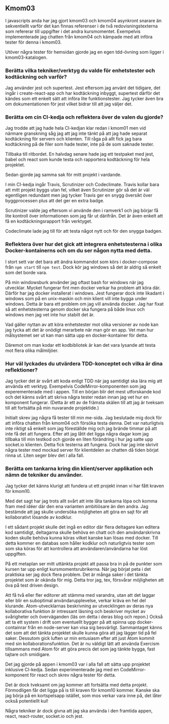 ## Kmom03

I javascripts anda har jag gjort kmom03 och kmom04 asynkront snarare än
sekventiellt varför det kan finnas referenser i de två redovisningstexterna som
refererar till uppgifter i det andra kursmomentet. Exempelvis implementerade jag
chatten från kmom04 och kämpade med att införa tester för denna i kmom03.

Utöver några tester för hemsidan gjorde jag en egen tdd-övning som ligger i
kmom03-katalogen.

### Berätta vilka tekniker/verktyg du valde för enhetstester och kodtäckning och varför?

Jag använder jest och supertest. Jest eftersom jag använt det tidigare, det
ingår i create-react-app och har kodtäckning inbyggt, supertest därför det
kändes som ett enkelt sätt att införa lite funktionstester. Jag tycker även bra
om dokumentationen för jest vilket bidrar till att jag väljer det.

### Berätta om cin CI-kedja och reflektera över de valen du gjorde?

Jag trodde att jag hade hela CI-kedjan klar redan i kmom01 men vid närmare
granskning såg jag att jag inte tänkt på att jag hade separat kodtäckning för
servern och klienten. Till råga på allt fick jag bara kodtäckning på de filer
som hade tester, inte på de som saknade tester.

Tillbaka till ritbordet. En halvdag senare hade jag ett testpaket med jest,
babel och react som kunde testa och rapportera kodtäckning för hela projektet.

Sedan gjorde jag samma sak för mitt projekt i vardande.

I min CI-kedja ingår Travis, Scrutinizer och Codeclimate. Travis kollar bara att
mitt projekt byggs utan fel, vilket även Scrutinizer gör så det är väl
egentligen redundant men jag tycker Travis ger en snygg översikt över
byggprocessen plus att det ger en extra badge.

Scrutinizer valde jag eftersom vi använde den i ramverk1 och jag börjar få lite
kontroll över informationen som jag får ut därifrån. Det är även enkelt att få
en kodtäckningsrapport från verktyget.

Codeclimate lade jag till för att testa något nytt och för den snygga badgen.

### Reflektera över hur det gick att integrera enhetstesterna i olika Docker-kontainerns och om du ser någon nytta med detta.

I stort sett var det bara att ändra kommandot som körs i docker-compose från
`npm start` till `npm test`. Dock kör jag windows så det är aldrig så enkelt som
det borde vara.

På min windowsburk använder jag oftast bash for windows när jag utvecklar.
Mycket fungerar fint men docker verkar ha problem att köra där. Därför har jag
docker installerat i windows. Jest fungerar dock inte likadant i windows som på
en unix-maskin och min klient vill inte bygga under windows. Detta är bara ett
problem om jag vill använda docker. Jag har fixat så att enhetstesterna genom
docker ska fungera på både linux och windows men jag vet inte hur stabilt det
är.

Vad gäller nyttan av att köra enhetstester mot olika versioner av node kan jag
tycka att det är onödigt merarbete när man gör en app. Vet man hur målsystemet
ser ut kan man sätta upp en docker-kontainer för detta.

Däremot om man kodar ett kodbibliotek är kan det vara lysande att testa mot
flera olika målmiljöer.

### Hur väl lyckades du utvärdera TDD-konceptet och vilka är dina reflektioner?

Jag tycker det är svårt att koda enligt TDD när jag samtidigt ska lära mig att
använda ett verktyg. Exempelvis CodeMirror-komponenten som jag experementerade
med i appen. Till en början blir det mest utforskande kod och det känns svårt
att skriva några tester redan innan jag vet hur en komponent fungerar. (Detta är
ett av de främsta skälen till att jag är tveksam till att fortsätta på min
nuvarande projektide.)

Initialt skrev jag några få tester till min me-sida. Jag beslutade mig dock för
att införa chatten från kmom04 och försöka testa denna. Det var naturligtvis
inte riktigt så enkelt som jag föreställde mig och jag brände timmar på att inte
få det att fungera. Efter att jag låtit det ligga några dagar kom jag tillbaka
till min testkod och gjorde en liten förändring i hur jag satte upp socket.io
klienten. Detta fick testerna att fungera. Dock har jag inte skrivit några
tester med mockad server för klientdelen av chatten då tiden börjat rinna ut.
Liten seger blev det i alla fall.

### Berätta om tankarna kring din klient/server applikation och nämn de tekniker du använder.

Jag tycker det känns klurigt att fundera ut ett projekt innan vi har fått kraven
för kmom10.

Med det sagt har jag trots allt svårt att inte låta tankarna löpa och komma fram
med idéer där den ena varianten ambitiösare än den andra. Jag bestämde att jag
skulle undersöka möjligheten att göra en sajt för att kollaborativt lösande av
kodklur.

I ett sådant projekt skulle det ingå en editor där flera deltagare kan editera
kod samtidigt, deltagarna skulle behöva en chatt och den användarskrivna koden
skulle behöva kunna köras vilket kanske kan lösas med docker. Till detta kommer
en databas som håller kodklur och naturligtvis tester som som ska köras för att
kontrollera att användaren/användarna har löst uppgiften.

På ett metaplan ser mitt uttänkta projekt att passa bra in på de punkter som
kursen tar upp enligt kursmomentsrubrikerna. När jag börjat peta i det praktiska
ser jag dock flera problem. Det är många saker i det tänkta projektet som är
okända för mig. Detta tror jag, tex, försvårar möjligheten att öva på test
driven design.

Att få två eller fler editorer att stämma med varandra, utan att det laggar
eller blir en suboptimal användarupplevelse, verkar kräva en hel del klurande.
Atom-utvecklarnas beskrivning av utvecklingen av deras nya kollaborativa
funktion är intressant läsning och beskriver mycket av svårigheter och
överväganden (läs om detta i deras blog och repon.) Också att ta ett system i
drift som eventuellt bygger på att spinna upp docker-containrar från en
node-server kan visa sig besvärligt. Sammantaget känns det som att det tänkta
projektet skulle kunna göra att jag lägger tid på fel saker. Dessutom gick
luften ur min entusiasm efter att just Atom kommit med sin
kollaborationsfunktion. Det är nu väldigt lätt att använda Exercism tillsammans
med Atom för att göra precis det som jag tänkte bygga, fast tajtare och
smidigare.

Det jag gjorde på appen i kmom03 var i alla fall att sätta upp projektet
inklusive CI-kedja. Sedan experimenterade jag med en CodeMirror-komponent för
react och skrev några tester för detta.

Det är dock tveksamt om jag kommer att fortsätta med detta projekt. Förmodligen
får det ligga på is till kraven för kmom10 kommer. Kanske ska jag börja på en
kortspelsapp istället, som mos verkar vara inne på, det låter också potentiellt
kul!

Några tekniker är dock givna att jag ska använda i den framtida appen, react,
react-router, socket.io och jest.
